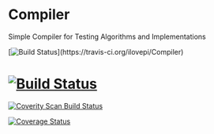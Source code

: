 # Compiler
Simple Compiler for Testing Algorithms and Implementations

[![Build Status](https://travis-ci.org/ilovepi/Compiler.svg?)](https://travis-ci.org/ilovepi/Compiler)
# [![Build Status](https://travis-ci.org/ilovepi/Compiler.svg?branch=master)](https://travis-ci.org/ilovepi/Compiler)

<a href="https://scan.coverity.com/projects/ilovepi-compiler-e15cfe43-4d89-44cb-b6b9-b3b03e9cdffc">
  <img alt="Coverity Scan Build Status"
       src="https://scan.coverity.com/projects/11524/badge.svg"/>
</a>


[![Coverage Status](https://coveralls.io/repos/github/ilovepi/Compiler/badge.svg)](https://coveralls.io/github/ilovepi/Compiler)
